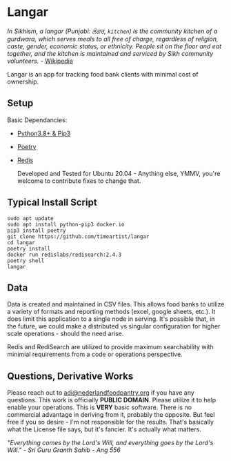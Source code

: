 # Langar
*In Sikhism, a langar (Punjabi: ਲੰਗਰ, `kitchen`) is the community kitchen of a gurdwara, which serves meals to all free of charge, regardless of religion, caste, gender, economic status, or ethnicity. People sit on the floor and eat together, and the kitchen is maintained and serviced by Sikh community volunteers.* - [Wikipedia](https://en.wikipedia.org/wiki/Langar_(Sikhism))

Langar is an app for tracking food bank clients with minimal cost of ownership.

## Setup

Basic Dependancies:
- [Python3.8+ & Pip3](python.org/)
- [Poetry](pythonpoetry.org)
- [Redis](redis.io)

  Developed and Tested for Ubuntu 20.04 - Anything else, YMMV, you're welcome to contribute fixes to change that.
  
## Typical Install Script
  
 ```
 sudo apt update
 sudo apt install python-pip3 docker.io
 pip3 install poetry
 git clone https://github.com/timeartist/langar
 cd langar
 poetry install
 docker run redislabs/redisearch:2.4.3
 poetry shell
 langar
```

## Data
Data is created and maintained in CSV files.  This allows food banks to utilize a variety of formats and reporting methods (excel, google sheets, etc.).  It does limit this application to a single node in serving. It's possible that, in the future, we could make a distributed vs singular configuration for higher scale operations - should the need arise.

Redis and RediSearch are utilized to provide maximum searchability with minimial requirements from a code or operations perspective.  

## Questions, Derivative Works
Please reach out to adi@nederlandfoodpantry.org if you have any questions.  This work is officially **PUBLIC DOMAIN**. Please utilize it to help enable your operations. This is **VERY** basic software. There is no commercial advantage in deriving from it, probably the opposite.  But feel free if you so desire - I'm not responsible for the results.  That's basically what the License file says, but it's fancier.  It's actually what matters.

*"Everything comes by the Lord's Will, and everything goes by the Lord's Will." - Sri Guru Granth Sahib - Ang 556*
